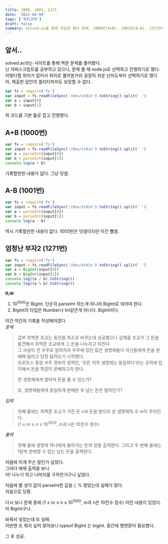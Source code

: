 ```yaml
---
title: 1000, 1001, 1271
date: '2022-04-04'
tags: ['취미코테']
draft: false
summary: solved.ac를 통해 연습한 BOJ 문제. 1000번(A+B), 1001번(A-B), 1271번(엄청난 부자2)
---
```


## 앞서..

solved.ac라는 사이트를 통해 백준 문제를 풀어봤다.  
난 자바스크립트를 공부하고 있으니, 문제 풀 때 node.js로 선택하고 진행하기로 했다.  
이렇다할 취미가 없어서 취미로 풀어본거라 굉장히 쉬운 난이도부터 선택하기로 했다.  
아, 제출한 답안의 퀄리티마저도 보장할 수 없다.

```js
var fs = require('fs')
var input = fs.readFileSync('/dev/stdin').toString().split(' ')
var a = input[0]
var b = input[1]
```

위 코드를 기본 틀로 잡고 진행했다.

## A+B (1000번)

```js
var fs = require('fs')
var input = fs.readFileSync('/dev/stdin').toString().split(' ')
var a = parseInt(input[0])
var b = parseInt(input[1])
console.log(a + b)
```

기록할만한 내용이 없다. 그냥 덧셈.

## A-B (1001번)

```js
var fs = require('fs')
var input = fs.readFileSync('/dev/stdin').toString().split(' ')
var a = parseInt(input[0])
var b = parseInt(input[1])
console.log(a - b)
```

역시 기록할만한 내용이 없다. 1000번은 덧셈이지만 이건 뺄셈.

## 엄청난 부자2 (1271번)

```js
var fs = require('fs')
var input = fs.readFileSync('/dev/stdin').toString().split(' ')
var a = BigInt(input[0])
var b = BigInt(input[1])
console.log((a / b).toString())
console.log((a % b).toString())
```

**tl;dr**

1. 10<sup>1000</sup>은 BigInt. 단순히 parseInt 하는게 아니라 BigInt로 되어야 한다.
2. BigInt의 타입은 Number나 Int같은게 아니다. BigInt이다.

이건 약간의 기록을 작성해야겠다.  
_문제_

> 갑부 최백준 조교는 동전을 최소로 바꾸는데 성공했으나 김재홍 조교가 그 돈을 발견해서 최백준 조교에게 그 돈을 나누자고 따진다.  
> 그 사실이 전 우주로 알려지자 우주에 있던 많은 생명체들이 자신들에게 돈을 분배해 달라고 당장 달려오기 시작했다.  
> 프로토스 중앙 우주 정부의 정책인, ‘모든 지적 생명체는 동등하다’라는 규칙에 입각해서 돈을 똑같이 분배하고자 한다.
>
> 한 생명체에게 얼마씩 돈을 줄 수 있는가?
>
> 또, 생명체들에게 동일하게 분배한 후 남는 돈은 얼마인가?

_입력_

> 첫째 줄에는 최백준 조교가 가진 돈 n과 돈을 받으러 온 생명체의 수 m이 주어진다.  
> (1 ≤ m ≤ n ≤ 10<sup>1000</sup>, m과 n은 10진수 정수)

_출력_

> 첫째 줄에 생명체 하나에게 돌아가는 돈의 양을 출력한다. 그리고 두 번째 줄에는 1원씩 분배할 수 없는 남는 돈을 출력한다.

처음에 이게 무슨 말인가 싶었다.  
그러다 예제 출력을 보니  
아! 나누기 하고 나머지를 구하란거구나 싶었다.

처음에 별 생각 없이 parseInt한 값을 /, % 했었는데 실패가 떴다.  
처음으로 당황.

다시 보니 문제 중에 (1 ≤ m ≤ n ≤ 10<sup>1000</sup>, m과 n은 10진수 정수) 이런 내용이 있었다.
아 BigInt구나.

바꿔서 넣었는데 또 실패.  
이번엔 또 뭐지 싶어 찾아보니 typeof BigInt 는 bigint. 중간에 형변환이 필요했다.

그 후 성공.
